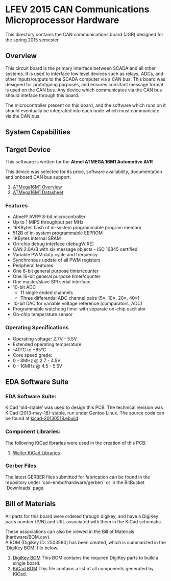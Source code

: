 # LFEV 2015 CAN Communications Microprocessor Hardware #
This directory contains the CAN communications board (JGB) designed for the spring 2015 semester.


## Overview ##
This circuit board is the primary interface between SCADA and all other systems. It is used to interface low level devices such as relays, ADCs, and other inputs/outputs to the SCADA computer via a CAN bus. This board was designed for prototyping purposes, and ensures consitant message format is used on the CAN bus. Any device which communicates via the CAN bus should inteface through this board.

The microcontroller present on this board, and the software which runs on it should eventually be integrated into each node which must communicate via the CAN bus.


## System Capabilities ##


## Target Device ##
This software is written for the **Atmel ATMEGA 16M1 Automotive AVR**  
  
This device was selected for its price, software availability, documentation and onboard CAN bus support.

1. [ATMega16M1 Overview](http://www.atmel.com/devices/atmega16m1.aspx)
2. [ATMega16M1 Datasheet](http://www.atmel.com/images/doc8209.pdf)

### Features ###

* Atmel® AVR® 8-bit microcontroller
* Up to 1 MIPS throughput per MHz
* 16KBytes flash of in-system programmable program memory
* 512B of in-system programmable EEPROM
* 1KBytes internal SRAM
* On-chip debug interface (debugWIRE)
* CAN 2.0A/B with six message objects - ISO 16845 certified
* Variable PWM duty cycle and frequency
* Synchronous update of all PWM registers
* Peripheral features
* One 8-bit general purpose timer/counter
* One 16-bit general purpose timer/counter
* One master/slave SPI serial interface
* 10-bit ADC
	* 11 single ended channels
	* Three differential ADC channel pairs (5×, 10×, 20×, 40×)
* 10-bit DAC for variable voltage reference (comparators, ADC)
* Programmable watchdog timer with separate on-chip oscillator
* On-chip temperature sensor

### Operating Specifications ###

- Operating voltage: 2.7V - 5.5V
- Extended operating temperature:
- -40°C to +85°C
- Core speed grade:
- 0 - 8MHz @ 2.7 - 4.5V
- 0 - 16MHz @ 4.5 - 5.5V

## EDA Software Suite ##

### EDA Software Suite: ###
KiCad 'old-stable' was used to design this PCB. The technical revision was KiCad (2013-may-18)-stable, run under Gentoo Linux. The source code can be found at [kicad-20130518.ebuild](https://packages.gentoo.org/package/sci-electronics/kicad)

### Component Libraries: ###
The following KiCad libraries were used in the creation of this PCB.

1. [Walter KiCad Libraries](http://smisioto.no-ip.org/elettronica/kicad/kicad-en.htm)

### Gerber Files ###
The latest GERBER files submitted for fabrication can be found in the repository under 'can-embd/hardware/gerber/' or in the BitBucket 'Downloads' page.

## Bill of Materials ##
All parts for this board were ordered through digikey, and have a DigiKey parts number (P/N) and URL associated with them in the KiCad schematic.  
  
These associations can also be viewed in the Bill of Materials (hardware/BOM.csv).  
A BOM (DigiKey ID: 2503580) has been created, which is summarized in the 'DigiKey BOM' file below. 

1. [DigiKey BOM](DigiKey_BOM.csv) This BOM contains the required DigiKey parts to build a single board.
2. [KiCad BOM](BOM.csv) This file contains a list of all components generated by KiCad.
